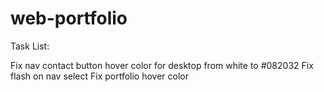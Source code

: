# web-portfolio

Task List:

Fix nav contact button hover color for desktop from white to #082032
Fix flash on nav select
Fix portfolio hover color